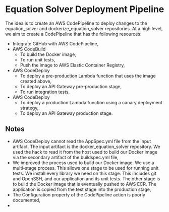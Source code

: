 # Equation Solver Deployment Pipeline
The idea is to create an AWS CodePipeline to deploy changes to the equation_solver and dockerize_equation_solver repositories. At a high level, we aim to create 
a CodePipeline that has the following resources:
- Integrate GitHub with AWS CodePipeline,
- AWS CodeBuild
    - To build the Docker image,
    - To run unit tests,
    - Push the image to AWS Elastic Container Registry,
- AWS CodeDeploy
  - To deploy a pre-production Lambda function that uses the image created above,
  - To deploy an API Gateway pre-production stage,
  - To run integration tests,
- AWS CodeDeploy
  - To deploy a production Lambda function using a canary deployment strategy,
  - To deploy an API Gateway production stage.


## Notes
- AWS CodeDeploy cannot read the AppSpec.yml file from the input artifact. The input artifact is the docker_equation_solver repository. We used the hack to read it from the host used to build our Docker image via the secondary artifact of the buildspec.yml file,
- We improved the process used to build our Docker image. We use a multi-stage process. This allows one stage to be used for running unit tests. We install every library we need on this stage. This includes git and OpenSSH, and our application and its unit tests. The other stage is to build the Docker image that is eventually pushed to AWS ECR. The application is copied from the test stage into the production stage,
- The Configuration property of the CodePipeline action is poorly documented,
- 
